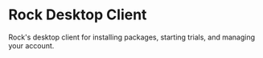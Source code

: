 # Rock Desktop Client
Rock's desktop client for installing packages, starting trials, and managing your account.
